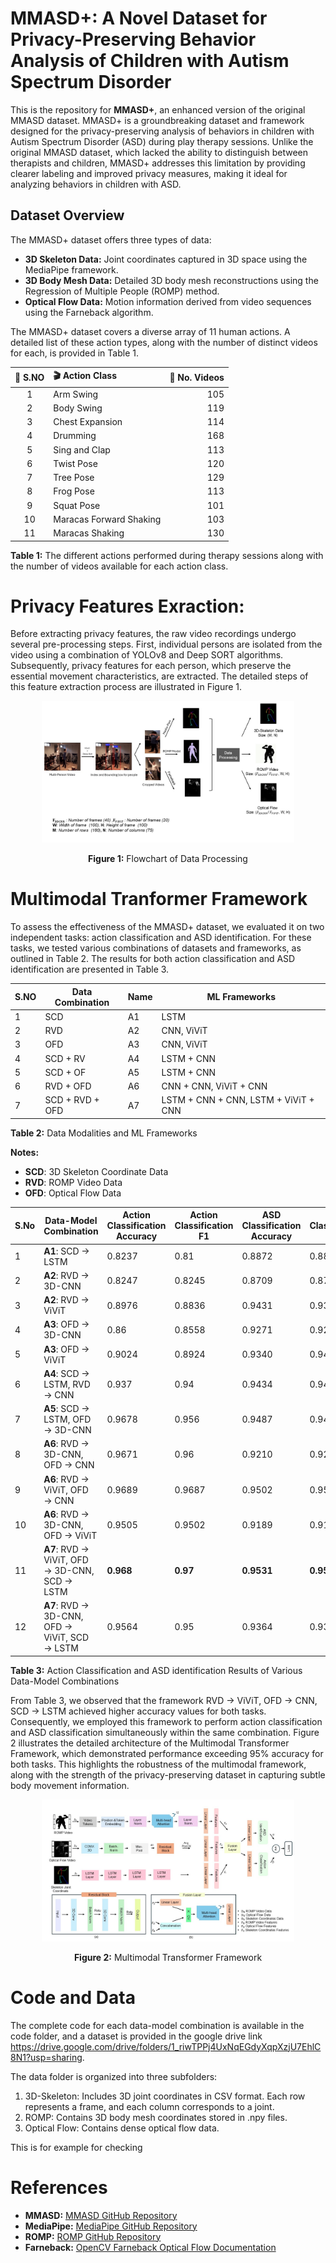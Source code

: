 # MMASD+: A Novel Dataset for Privacy-Preserving Behavior Analysis of Children with Autism Spectrum Disorder

This is the repository for **MMASD+**, an enhanced version of the original MMASD dataset. MMASD+ is a groundbreaking dataset and framework designed for the privacy-preserving analysis of behaviors in children with Autism Spectrum Disorder (ASD) during play therapy sessions. Unlike the original MMASD dataset, which lacked the ability to distinguish between therapists and children, MMASD+ addresses this limitation by providing clearer labeling and improved privacy measures, making it ideal for analyzing behaviors in children with ASD.

## Dataset Overview

The MMASD+ dataset offers three types of data:
- **3D Skeleton Data:**  Joint coordinates captured in 3D space using the MediaPipe framework.
- **3D Body Mesh Data:** Detailed 3D body mesh reconstructions using the Regression of Multiple People (ROMP) method.
- **Optical Flow Data:** Motion information derived from video sequences using the Farneback algorithm.
  
The MMASD+ dataset covers a diverse array of 11 human actions. A detailed list of these action types, along with the number of distinct videos for each, is provided in Table 1.

| 🔢 **S.NO** | 🎬 **Action Class**        | 🎥 **No. Videos** |
|:-----------:|:--------------------------|------------------:|
| 1           | Arm Swing                  | 105               |
| 2           | Body Swing                 | 119               |
| 3           | Chest Expansion            | 114               |
| 4           | Drumming                   | 168               |
| 5           | Sing and Clap              | 113               |
| 6           | Twist Pose                 | 120               |
| 7           | Tree Pose                  | 129               |
| 8           | Frog Pose                  | 113               |
| 9           | Squat Pose                 | 101               |
| 10          | Maracas Forward Shaking    | 103               |
| 11          | Maracas Shaking            | 130               |


**Table 1:** The different actions performed during therapy sessions along with the number of videos available for each action class.


# Privacy Features Exraction:
Before extracting privacy features, the raw video recordings undergo several pre-processing steps. First, individual persons are isolated from the video using a combination of YOLOv8 and Deep SORT algorithms. Subsequently, privacy features for each person, which preserve the essential movement characteristics, are extracted. The detailed steps of this feature extraction process are illustrated in Figure 1.

<div align="center">
  <img src="data_flow_chart_mmasd.jpg" alt="Flowchart of Data Processing (don't forget to change ROMP image)" width="80%">

  <p><strong>Figure 1:</strong> Flowchart of Data Processing</p>
</div>

# Multimodal Tranformer Framework

To assess the effectiveness of the MMASD+ dataset, we evaluated it on two independent tasks: action classification and ASD identification. For these tasks, we tested various combinations of datasets and frameworks, as outlined in Table 2. The results for both action classification and ASD identification are presented in Table 3.


| S.NO | Data Combination         | Name | ML Frameworks           |
|------|--------------------------|------|-------------------------|
| 1    | SCD                      | A1   | LSTM                    |
| 2    | RVD                      | A2   | CNN, ViViT              |
| 3    | OFD                      | A3   | CNN, ViViT              |
| 4    | SCD + RV                 | A4   | LSTM + CNN              |
| 5    | SCD + OF                 | A5   | LSTM + CNN              |
| 6    | RVD + OFD                | A6   | CNN + CNN, ViViT + CNN  |
| 7    | SCD + RVD + OFD          | A7   | LSTM + CNN + CNN, LSTM + ViViT + CNN |

**Table 2:** Data Modalities and ML Frameworks

**Notes:**
- **SCD**: 3D Skeleton Coordinate Data
- **RVD**: ROMP Video Data
- **OFD**: Optical Flow Data

| S.No | Data-Model Combination | Action Classification Accuracy | Action Classification F1 | ASD Classification Accuracy | ASD Classification F1 |
|------|------------------------|-------------------------------|--------------------------|-----------------------------|------------------------|
| 1    | **A1**: SCD → LSTM                       | 0.8237 | 0.81   | 0.8872 | 0.8870 |
| 2    | **A2**: RVD → 3D-CNN                     | 0.8247 | 0.8245 | 0.8709 | 0.8707 |
| 3    | **A2**: RVD → ViViT                      | 0.8976 | 0.8836 | 0.9431 | 0.93   |
| 4    | **A3**: OFD → 3D-CNN                     | 0.86   | 0.8558 | 0.9271 | 0.9269 |
| 5    | **A3**: OFD → ViViT                      | 0.9024 | 0.8924 | 0.9340 | 0.94   |
| 6    | **A4**: SCD → LSTM, RVD → CNN            | 0.937  | 0.94   | 0.9434 | 0.9431 |
| 7    | **A5**: SCD → LSTM, OFD → 3D-CNN         | 0.9678 | 0.956  | 0.9487 | 0.9484 |
| 8    | **A6**: RVD → 3D-CNN, OFD → CNN          | 0.9671 | 0.96   | 0.9210 | 0.9220 |
| 9    | **A6**: RVD → ViViT, OFD → CNN           | 0.9689 | 0.9687 | 0.9502 | 0.9511 |
| 10   | **A6**: RVD → 3D-CNN, OFD → ViViT        | 0.9505 | 0.9502 | 0.9189 | 0.9185 |
| 11   | **A7**: RVD → ViViT, OFD → 3D-CNN, SCD → LSTM | **0.968** | **0.97** | **0.9531** | **0.9523** |
| 12   | **A7**: RVD → 3D-CNN, OFD → ViViT, SCD → LSTM | 0.9564 | 0.95   | 0.9364 | 0.9362 |

**Table 3:** Action Classification and ASD identification Results of Various Data-Model Combinations

From Table 3, we observed that the framework RVD → ViViT, OFD → CNN, SCD → LSTM achieved higher accuracy values for both tasks. Consequently, we employed this framework to perform action classification and ASD classification simultaneously within the same combination. Figure 2 illustrates the detailed architecture of the Multimodal Transformer Framework, which demonstrated performance exceeding 95% accuracy for both tasks. This highlights the robustness of the multimodal framework, along with the strength of the privacy-preserving dataset in capturing subtle body movement information.

<div align="center">
  <img src="Final_To_submit_model_modifies.jpg" alt="Flowchart of Data Processing (don't forget to change ROMP image)" width="80%">

  <p><strong>Figure 2:</strong> Multimodal Transformer Framework</p>
</div>

# Code and Data

The complete code for each data-model combination is available in the code folder, and a dataset is provided in the google drive link https://drive.google.com/drive/folders/1_riwTPPj4UxNqEGdyXqpXzjU7EhlC8N1?usp=sharing.

The data folder is organized into three subfolders:

1. 3D-Skeleton: Includes 3D joint coordinates in CSV format. Each row represents a frame, and each column corresponds to a joint.
2. ROMP: Contains 3D body mesh coordinates stored in .npy files.
3. Optical Flow: Contains dense optical flow data.

This is for example for checking


# References

- **MMASD:** [MMASD GitHub Repository](https://github.com/Li-Jicheng/MMASD-A-Multimodal-Dataset-for-Autism-Intervention-Analysis/tree/main?tab=readme-ov-file)
- **MediaPipe:** [MediaPipe GitHub Repository](https://github.com/google/mediapipe)
- **ROMP:** [ROMP GitHub Repository](https://github.com/Arthur151/ROMP)
- **Farneback:** [OpenCV Farneback Optical Flow Documentation](https://docs.opencv.org/3.4/d4/dee/tutorial_optical_flow.html)





